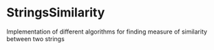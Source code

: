 # StringsSimilarity
Implementation of different algorithms for finding measure of similarity between two strings
